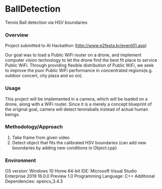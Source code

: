 # BallDetection
Tennis Ball detection via HSV boundaries
### Overview
Project submitted to AI Hackathon (http://www.e2festa.kr/event01.asp)

Our goal was to load a Public WiFi router on a drone, and implement computer vision technology to let the drone find the best fit place to service Public WiFi. Through providing flexible distribution of Public WiFi, we seek to improve the poor Public WiFi performance in concentrated regions(e.g. outdoor concert, city plaza and so on).
### Usage
This project will be implemented in a camera, which will be loaded on a drone, along with a WiFi router.
Since it is a merely a concept blueprint of the original goal, camera will detect tennisballs instead of actual human beings.
### Methodology/Approach
1. Take frame from given video
2. Detect object that fits the calibrated HSV boundaries
(can add new boundaries by adding new conditions in Object.cpp)
### Environment
OS version: Windows 10 Home 64-bit
IDE: Microsoft Visual Studio Enterprise 2019 16.0.0 Preview 1.0
Programming Language: C++
Additional Dependencies: opencv_3.4.3
